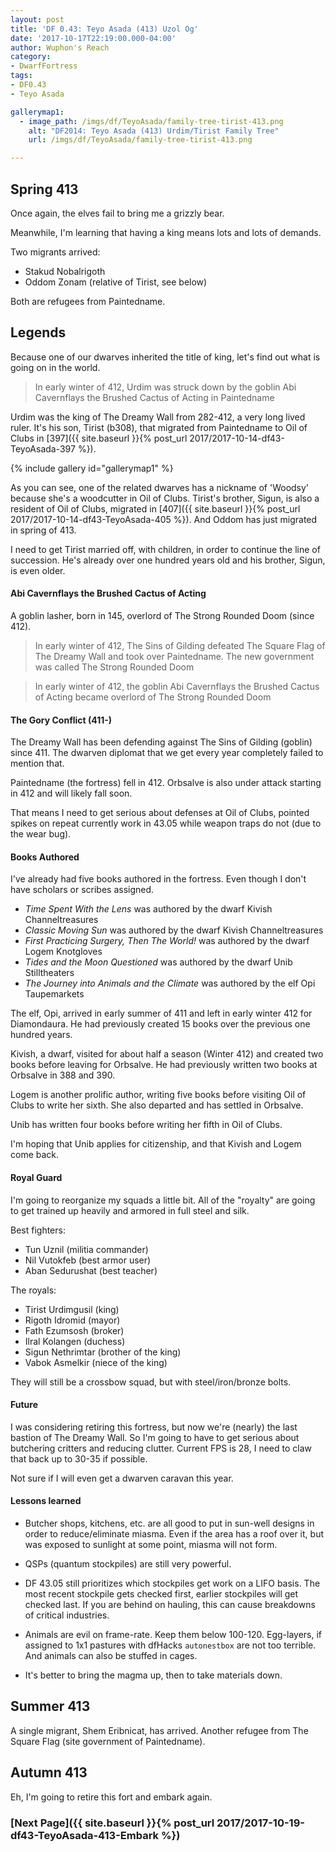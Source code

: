 ```yaml
---
layout: post
title: 'DF 0.43: Teyo Asada (413) Uzol Og'
date: '2017-10-17T22:19:00.000-04:00'
author: Wuphon's Reach
category:
- DwarfFortress
tags:
- DF0.43
- Teyo Asada

gallerymap1:
  - image_path: /imgs/df/TeyoAsada/family-tree-tirist-413.png
    alt: "DF2014: Teyo Asada (413) Urdim/Tirist Family Tree"
    url: /imgs/df/TeyoAsada/family-tree-tirist-413.png

---
```


## Spring 413

Once again, the elves fail to bring me a grizzly bear.

Meanwhile, I'm learning that having a king means lots and lots of demands.

Two migrants arrived:

- Stakud Nobalrigoth
- Oddom Zonam (relative of Tirist, see below)

Both are refugees from Paintedname.

## Legends

Because one of our dwarves inherited the title of king, let's find out what is going on in the world.

> In early winter of 412, Urdim was struck down by the goblin Abi Cavernflays the Brushed Cactus of Acting in Paintedname 

Urdim was the king of The Dreamy Wall from 282-412, a very long lived ruler.  It's his son, Tirist (b308), that migrated from Paintedname to Oil of Clubs in [397]({{ site.baseurl }}{% post_url 2017/2017-10-14-df43-TeyoAsada-397 %}).  

{% include gallery id="gallerymap1" %}

As you can see, one of the related dwarves has a nickname of 'Woodsy' because she's a woodcutter in Oil of Clubs.  Tirist's brother, Sigun, is also a resident of Oil of Clubs, migrated in [407]({{ site.baseurl }}{% post_url 2017/2017-10-14-df43-TeyoAsada-405 %}).  And Oddom has just migrated in spring of 413.

I need to get Tirist married off, with children, in order to continue the line of succession.  He's already over one hundred years old and his brother, Sigun, is even older.  

#### Abi Cavernflays the Brushed Cactus of Acting

A goblin lasher, born in 145, overlord of The Strong Rounded Doom (since 412).

> In early winter of 412, The Sins of Gilding defeated The Square Flag of The Dreamy Wall and took over Paintedname. The new government was called The Strong Rounded Doom

> In early winter of 412, the goblin Abi Cavernflays the Brushed Cactus of Acting became overlord of The Strong Rounded Doom

#### The Gory Conflict (411-)

The Dreamy Wall has been defending against The Sins of Gilding (goblin) since 411.  The dwarven diplomat that we get every year completely failed to mention that.

Paintedname (the fortress) fell in 412.  Orbsalve is also under attack starting in 412 and will likely fall soon.

That means I need to get serious about defenses at Oil of Clubs, pointed spikes on repeat currently work in 43.05 while weapon traps do not (due to the wear bug).

#### Books Authored

I've already had five books authored in the fortress.  Even though I don't have scholars or scribes assigned.

- *Time Spent With the Lens* was authored by the dwarf Kivish Channeltreasures 
- *Classic Moving Sun* was authored by the dwarf Kivish Channeltreasures
- *First Practicing Surgery, Then The World!* was authored by the dwarf Logem Knotgloves
- *Tides and the Moon Questioned* was authored by the dwarf Unib Stilltheaters
- *The Journey into Animals and the Climate* was authored by the elf Opi Taupemarkets

The elf, Opi, arrived in early summer of 411 and left in early winter 412 for Diamondaura.  He had previously created 15 books over the previous one hundred years.

Kivish, a dwarf, visited for about half a season (Winter 412) and created two books before leaving for Orbsalve.  He had previously written two books at Orbsalve in 388 and 390.

Logem is another prolific author, writing five books before visiting Oil of Clubs to write her sixth.  She also departed and has settled in Orbsalve.

Unib has written four books before writing her fifth in Oil of Clubs.

I'm hoping that Unib applies for citizenship, and that Kivish and Logem come back.

#### Royal Guard

I'm going to reorganize my squads a little bit.  All of the "royalty" are going to get trained up heavily and armored in full steel and silk.

Best fighters:

- Tun Uznil (militia commander)
- Nil Vutokfeb (best armor user)
- Aban Sedurushat (best teacher)

The royals:

- Tirist Urdimgusil (king)
- Rigoth Idromid (mayor)
- Fath Ezumsosh (broker)
- Ilral Kolangen (duchess)
- Sigun Nethrimtar (brother of the king)
- Vabok Asmelkir (niece of the king)

They will still be a crossbow squad, but with steel/iron/bronze bolts.

#### Future

I was considering retiring this fortress, but now we're (nearly) the last bastion of The Dreamy Wall.  So I'm going to have to get serious about butchering critters and reducing clutter.  Current FPS is 28, I need to claw that back up to 30-35 if possible.

Not sure if I will even get a dwarven caravan this year.

#### Lessons learned

- Butcher shops, kitchens, etc. are all good to put in sun-well designs in order to reduce/eliminate miasma.  Even if the area has a roof over it, but was exposed to sunlight at some point, miasma will not form.

- QSPs (quantum stockpiles) are still very powerful.

- DF 43.05 still prioritizes which stockpiles get work on a LIFO basis.  The most recent stockpile gets checked first, earlier stockpiles will get checked last.  If you are behind on hauling, this can cause breakdowns of critical industries.

- Animals are evil on frame-rate.  Keep them below 100-120.  Egg-layers, if assigned to 1x1 pastures with dfHacks `autonestbox` are not too terrible.  And animals can also be stuffed in cages.

- It's better to bring the magma up, then to take materials down.

## Summer 413

A single migrant, Shem Eribnicat, has arrived.  Another refugee from The Square Flag (site government of Paintedname).

## Autumn 413

Eh, I'm going to retire this fort and embark again.

### [Next Page]({{ site.baseurl }}{% post_url 2017/2017-10-19-df43-TeyoAsada-413-Embark %})
